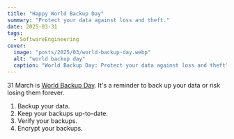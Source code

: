 ```yaml
---
title: "Happy World Backup Day"
summary: "Protect your data against loss and theft."
date: 2025-03-31
tags:
  - SoftwareEngineering
cover:
  image: "posts/2025/03/world-backup-day.webp"
  alt: "world backup day"
  caption: "World Backup Day: Protect your data against loss and theft"
---
```

31 March is [World Backup Day](https://www.worldbackupday.com/).
It's a reminder to back up your data or risk losing them forever.

1) Backup your data.
2) Keep your backups up-to-date.
3) Verify your backups.
4) Encrypt your backups.